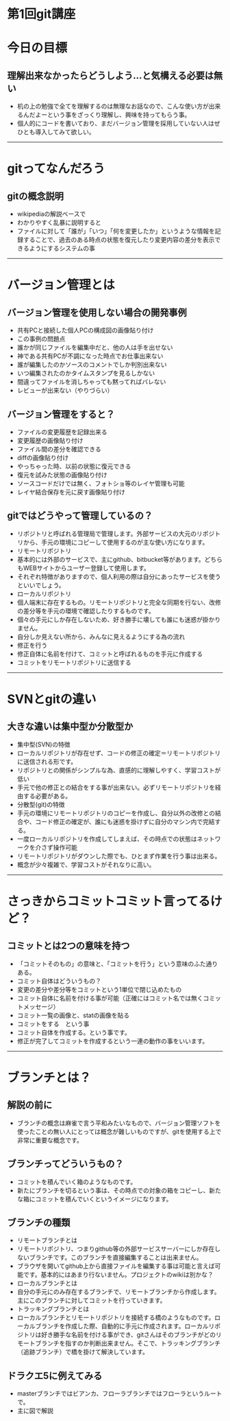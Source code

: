 第1回git講座
===============================================================

今日の目標
===========================================
## 理解出来なかったらどうしよう…と気構える必要は無い
+ 机の上の勉強で全てを理解するのは無理なお話なので、こんな使い方が出来るんだよーという事をざっくり理解し、興味を持ってもらう事。
+ 個人的にコードを書いており、まだバージョン管理を採用していない人はぜひとも導入してみて欲しい。

---------------------------------------------------

gitってなんだろう
===========================================
## gitの概念説明
+ wikipediaの解説ベースで
+ わかりやすく乱暴に説明すると
 + ファイルに対して「誰が」「いつ」「何を変更したか」というような情報を記録することで、過去のある時点の状態を復元したり変更内容の差分を表示できるようにするシステムの事

---------------------------------------------------

バージョン管理とは
===========================================
## バージョン管理を使用しない場合の開発事例
+ 共有PCと接続した個人PCの構成図の画像貼り付け
+ この事例の問題点
 + 誰かが同じファイルを編集中だと、他の人は手を出せない
 + 神である共有PCが不調になった時点でお仕事出来ない
 + 誰が編集したのかソースのコメントでしか判別出来ない
 + いつ編集されたのかタイムスタンプを見るしかない
 + 間違ってファイルを消しちゃっても黙ってればバレない
 + レビューが出来ない（やりづらい）

## バージョン管理をすると？
+ ファイルの変更履歴を記録出来る
 + 変更履歴の画像貼り付け
+ ファイル間の差分を確認できる
 + diffの画像貼り付け
+ やっちゃった時、以前の状態に復元できる
 + 復元を試みた状態の画像貼り付け
+ ソースコードだけでは無く、フォトショ等のレイヤ管理も可能
 + レイヤ結合保存を元に戻す画像貼り付け

## gitではどうやって管理しているの？
+ リポジトリと呼ばれる管理局で管理します。外部サービスの大元のリポジトリから、手元の環境にコピーして使用するのが主な使い方になります。
+ リモートリポジトリ
 + 基本的には外部のサービスで、主にgithub、bitbucket等があります。どちらもWEBサイトからユーザー登録して使用します。
 + それぞれ特徴がありますので、個人利用の際は自分にあったサービスを使うといいでしょう。
+ ローカルリポジトリ
 + 個人端末に存在するもの。リモートリポジトリと完全な同期を行ない、改修の差分等を手元の環境で確認したりするものです。
 + 個々の手元にしか存在しないため、好き勝手に壊しても誰にも迷惑が掛かりません。
+ 自分しか見えない所から、みんなに見えるようにする為の流れ
 + 修正を行う
 + 修正自体に名前を付けて、コミットと呼ばれるものを手元に作成する
 + コミットをリモートリポジトリに送信する

---------------------------------------------------

SVNとgitの違い
===========================================
## 大きな違いは集中型か分散型か
+ 集中型(SVN)の特徴
 + ローカルリポジトリが存在せず、コードの修正の確定＝リモートリポジトリに送信される形です。
 + リポジトリとの関係がシンプルな為、直感的に理解しやすく、学習コストが低い
 + 手元で他の修正との結合をする事が出来ない。必ずリモートリポジトリを経由する必要がある。
+ 分散型(git)の特徴
 + 手元の環境にリモートリポジトリのコピーを作成し、自分以外の改修との結合や、コード修正の確定が、誰にも迷惑を掛けずに自分のマシン内で完結する。
 + 一度ローカルリポジトリを作成してしまえば、その時点での状態はネットワークを介さず操作可能
 + リモートリポジトリがダウンした際でも、ひとまず作業を行う事は出来る。
 + 概念が少々複雑で、学習コストがそれなりに高い。

---------------------------------------------------

さっきからコミットコミット言ってるけど？
===========================================
## コミットとは2つの意味を持つ
+ 「コミットそのもの」の意味と、「コミットを行う」という意味のふた通りある。
+ コミット自体はどういうもの？
 + 変更の差分や差分等をコミットという1単位で閉じ込めたもの
 + コミット自体に名前を付ける事が可能（正確にはコミット名では無くコミットメッセージ）
 + コミット一覧の画像と、statの画像を貼る
+ コミットをする　という事
 + コミット自体を作成する。という事です。
 + 修正が完了してコミットを作成するという一連の動作の事をいいます。

---------------------------------------------------

ブランチとは？
===========================================
## 解説の前に
+ ブランチの概念は麻雀で言う平和みたいなもので、バージョン管理ソフトを使ったことの無い人にとっては概念が難しいものですが、gitを使用する上で非常に重要な概念です。

## ブランチってどういうもの？
+ コミットを積んでいく箱のようなものです。
+ 新たにブランチを切るという事は、その時点での対象の箱をコピーし、新たな箱にコミットを積んでいくというイメージになります。

## ブランチの種類
+ リモートブランチとは
 + リモートリポジトリ、つまりgithub等の外部サービスサーバーにしか存在しないブランチです。このブランチを直接編集することは出来ません。
 + ブラウザを開いてgithub上から直接ファイルを編集する事は可能と言えば可能です。基本的にはあまり行ないません。プロジェクトのwikiは別かな？
+ ローカルブランチとは
 + 自分の手元にのみ存在するブランチで、リモートブランチから作成します。主にこのブランチに対してコミットを行っていきます。
+ トラッキングブランチとは
 + ローカルブランチとリモートリポジトリを接続する橋のようなものです。ローカルブランチを作成した際、自動的に手元に作成されます。ローカルリポジトリは好き勝手な名前を付ける事ができ、gitさんはそのブランチがどのリモートブランチを指すのか判断出来ません。そこで、トラッキングブランチ（追跡ブランチ）で橋を掛けて解決しています。

## ドラクエ5に例えてみる
+ masterブランチではビアンカ、フローラブランチではフローラというルートで。
+ 主に図で解説

